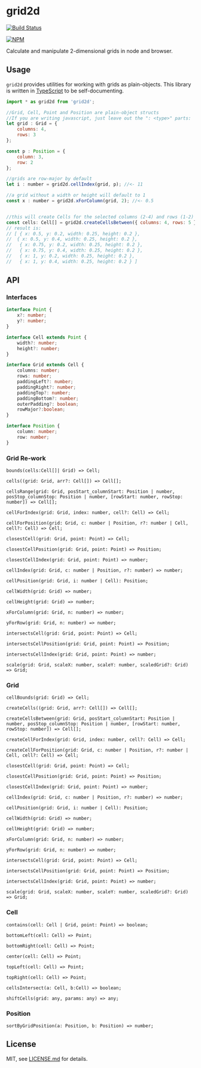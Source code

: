 

# grid2d
[![Build Status](https://travis-ci.org/hapticdata/animitter.png?branch=master)](https://travis-ci.org/hapticdata/animitter)

[![NPM](https://nodei.co/npm/grid2d.png)](https://npmjs.org/package/grid2d)

Calculate and manipulate 2-dimensional grids in node and browser.




## Usage

`grid2d` provides utilities for working with grids as plain-objects. This library is written in [TypeScript](http://typescriptlang.org) to be self-documenting.


```js
import * as grid2d from 'grid2d';

//Grid, Cell, Point and Position are plain-object structs
//If you are writing javascript, just leave out the ": <type>" parts:
let grid : Grid = {
	columns: 4,
	rows: 3
};

const p : Position = {
	column: 3,
	row: 2
};

//grids are row-major by default
let i : number = grid2d.cellIndex(grid, p); //<- 11

//a grid without a width or height will default to 1
const x : number = grid2d.xForColumn(grid, 2); //<- 0.5


//this will create Cells for the selected columns (2-4) and rows (1-2)
const cells: Cell[] = grid2d.createCellsBetween({ columns: 4, rows: 5 }, { column: 2, row: 1 }, { column: 4, row: 2 });
// result is:
// [ { x: 0.5, y: 0.2, width: 0.25, height: 0.2 },
//  { x: 0.5, y: 0.4, width: 0.25, height: 0.2 },
//   { x: 0.75, y: 0.2, width: 0.25, height: 0.2 },
//   { x: 0.75, y: 0.4, width: 0.25, height: 0.2 },
//   { x: 1, y: 0.2, width: 0.25, height: 0.2 },
//   { x: 1, y: 0.4, width: 0.25, height: 0.2 } ]

```


## API

### Interfaces

```ts
interface Point {
    x?: number;
    y?: number;
}

interface Cell extends Point {
    width?: number;
    height?: number;
}

interface Grid extends Cell {
    columns: number;
    rows: number;
    paddingLeft?: number;
    paddingRight?: number;
    paddingTop?: number;
    paddingBottom?: number;
    outerPadding?: boolean;
    rowMajor?:boolean;
}

interface Position {
    column: number;
    row: number;
}

```

### Grid Re-work

`bounds(cells:Cell[]| Grid) => Cell;`

`cells((grid: Grid, arr?: Cell[]) => Cell[];`

`cellsRange(grid: Grid, posStart_columnStart: Position | number, posStop_columnStop: Position | number, [rowStart: number, rowStop: number]) => Cell[];`

`cellForIndex(grid: Grid, index: number, cell?: Cell) => Cell;`

`cellForPosition(grid: Grid, c: number | Position, r?: number | Cell, cell?: Cell) => Cell;`

`closestCell(grid: Grid, point: Point) => Cell;`

`closestCellPosition(grid: Grid, point: Point) => Position;`

`closestCellIndex(grid: Grid, point: Point) => number;`

`cellIndex(grid: Grid, c: number | Position, r?: number) => number;`

`cellPosition(grid: Grid, i: number | Cell): Position;`

`cellWidth(grid: Grid) => number;`

`cellHeight(grid: Grid) => number;`

`xForColumn(grid: Grid, n: number) => number;`

`yForRow(grid: Grid, n: number) => number;`

`intersectsCell(grid: Grid, point: Point) => Cell;`

`intersectsCellPosition(grid: Grid, point: Point) => Position;`

`intersectsCellIndex(grid: Grid, point: Point) => number;`

`scale(grid: Grid, scaleX: number, scaleY: number, scaledGrid?: Grid) => Grid;`


### Grid

`cellBounds(grid: Grid) => Cell;`

`createCells((grid: Grid, arr?: Cell[]) => Cell[];`

`createCellsBetween(grid: Grid, posStart_columnStart: Position | number, posStop_columnStop: Position | number, [rowStart: number, rowStop: number]) => Cell[];`

`createCellForIndex(grid: Grid, index: number, cell?: Cell) => Cell;`

`createCellForPosition(grid: Grid, c: number | Position, r?: number | Cell, cell?: Cell) => Cell;`

`closestCell(grid: Grid, point: Point) => Cell;`

`closestCellPosition(grid: Grid, point: Point) => Position;`

`closestCellIndex(grid: Grid, point: Point) => number;`

`cellIndex(grid: Grid, c: number | Position, r?: number) => number;`

`cellPosition(grid: Grid, i: number | Cell): Position;`

`cellWidth(grid: Grid) => number;`

`cellHeight(grid: Grid) => number;`

`xForColumn(grid: Grid, n: number) => number;`

`yForRow(grid: Grid, n: number) => number;`

`intersectsCell(grid: Grid, point: Point) => Cell;`

`intersectsCellPosition(grid: Grid, point: Point) => Position;`

`intersectsCellIndex(grid: Grid, point: Point) => number;`

`scale(grid: Grid, scaleX: number, scaleY: number, scaledGrid?: Grid) => Grid;`



### Cell

`contains(cell: Cell | Grid, point: Point) => boolean;`

`bottomLeft(cell: Cell) => Point;`

`bottomRight(cell: Cell) => Point;`

`center(cell: Cell) => Point;`

`topLeft(cell: Cell) => Point;`

`topRight(cell: Cell) => Point;`

`cellsIntersect(a: Cell, b:Cell) => boolean;`



`shiftCells(grid: any, params: any) => any;`


### Position

`sortByGridPosition(a: Position, b: Position) => number;`





## License

MIT, see [LICENSE.md](http://github.com/hapticdata/change-keys/blob/master/LICENSE.md) for details.
